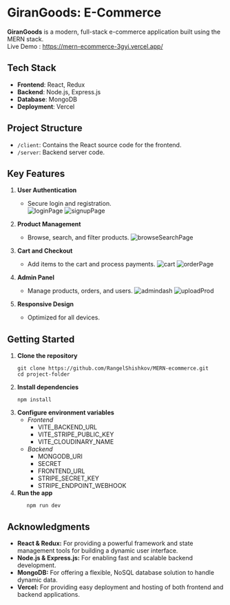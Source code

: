 # GiranGoods: E-Commerce

**GiranGoods** is a modern, full-stack e-commerce application built using the MERN stack. \
Live Demo : https://mern-ecommerce-3gyi.vercel.app/

## Tech Stack
   - **Frontend**: React, Redux
   - **Backend**: Node.js, Express.js
   - **Database**: MongoDB
   - **Deployment**: Vercel

## Project Structure

- `/client`: Contains the React source code for the frontend.
- `/server`: Backend server code.

## Key Features
1. **User Authentication**
   - Secure login and registration.  
![loginPage](https://github.com/user-attachments/assets/07e6c5fd-9075-43f4-b7d0-c75ff3e52ec4)
![signupPage](https://github.com/user-attachments/assets/ec7d4522-3a13-4c61-bbf9-f9110d799ae3)

2. **Product Management**
   - Browse, search, and filter products.
![browseSearchPage](https://github.com/user-attachments/assets/7cf94c38-66f8-475b-b606-2df0589ca994)

3. **Cart and Checkout**
   - Add items to the cart and process payments.
![cart](https://github.com/user-attachments/assets/eacefe1b-1c20-400b-ba9b-764f931dd669)
![orderPage](https://github.com/user-attachments/assets/53ebea54-c3a4-4fda-b18a-30aace1f0399)

4. **Admin Panel**
   - Manage products, orders, and users.
![admindash](https://github.com/user-attachments/assets/58a130cd-447e-47a5-9455-893a2a447a84)
![uploadProd](https://github.com/user-attachments/assets/64f7de05-427f-4110-83ab-05bb27a93248)

5. **Responsive Design**
   - Optimized for all devices.

## Getting Started
1. **Clone the repository**
   ```
   git clone https://github.com/RangelShishkov/MERN-ecommerce.git
   cd project-folder
   ```
3. **Install dependencies**
   ```
   npm install
   ```
5. **Configure environment variables**
   - *Frontend*
     - VITE_BACKEND_URL
     - VITE_STRIPE_PUBLIC_KEY
     - VITE_CLOUDINARY_NAME
   - *Backend*
     - MONGODB_URI
     - SECRET
     - FRONTEND_URL
     - STRIPE_SECRET_KEY
     - STRIPE_ENDPOINT_WEBHOOK
6. **Run the app**
   ```
      npm run dev
   ```
 
## Acknowledgments
- **React & Redux:** For providing a powerful framework and state management tools for building a dynamic user interface.
- **Node.js & Express.js:** For enabling fast and scalable backend development.
- **MongoDB:** For offering a flexible, NoSQL database solution to handle dynamic data.
- **Vercel:** For providing easy deployment and hosting of both frontend and backend applications.

